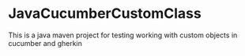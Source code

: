 # JavaCucumberCustomClass
This is a java maven project for testing working with custom objects in cucumber and gherkin
